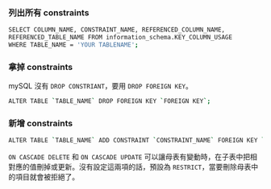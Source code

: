 ### 列出所有 constraints

```bash
SELECT COLUMN_NAME, CONSTRAINT_NAME, REFERENCED_COLUMN_NAME, 
REFERENCED_TABLE_NAME FROM information_schema.KEY_COLUMN_USAGE 
WHERE TABLE_NAME = 'YOUR TABLENAME';
```

### 拿掉 constraints

mySQL 沒有 `DROP CONSTRIANT`，要用 `DROP FOREIGN KEY`。

```bash
ALTER TABLE `TABLE_NAME` DROP FOREIGN KEY `FOREIGN KEY`;
```

### 新增 constraints

```bash
ALTER TABLE `TABLE_NAME` ADD CONSTRAINT `CONSTRAINT_NAME` FOREIGN KEY `FOREIGN_KEY_NAME` REFERENCES `REFERENCED_TABLE_NAME (REFERENCED_COLUMN_NAME)` ON CASCADE DELETE ON CASCADE UPDATE;
```

`ON CASCADE DELETE` 和 `ON CASCADE UPDATE` 可以讓母表有變動時，在子表中把相對應的值刪掉或更新。沒有設定這兩項的話，預設為 `RESTRICT`，當要刪除母表中的項目就會被拒絕了。
